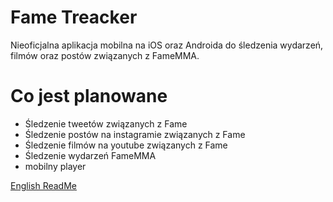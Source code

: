 # Fame Treacker
Nieoficjalna aplikacja mobilna na iOS oraz Androida do śledzenia wydarzeń, filmów oraz postów związanych z FameMMA.

# Co jest planowane
- Śledzenie tweetów związanych z Fame
- Śledzenie postów na instagramie związanych z Fame
- Śledzenie filmów na youtube związanych z Fame
- Śledzenie wydarzeń FameMMA
- mobilny player

[English ReadMe](/README.en.md)
